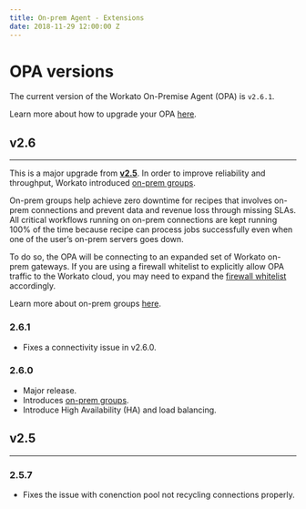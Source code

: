 ```yaml
---
title: On-prem Agent - Extensions
date: 2018-11-29 12:00:00 Z
---
```


# OPA versions

The current version of the Workato On-Premise Agent (OPA) is `v2.6.1`.

Learn more about how to upgrade your OPA [here](/on-prem/agents/upgrade.md).

## v2.6
___

This is a major upgrade from [**v2.5**](#v2-5). In order to improve reliability and throughput, Workato introduced [on-prem groups](/on-prem/groups.md).

On-prem groups help achieve zero downtime for recipes that involves on-prem connections and prevent data and revenue loss through missing SLAs. All critical workflows running on on-prem connections are kept running 100% of the time because recipe can process jobs successfully even when one of the user’s on-prem servers goes down.

To do so, the OPA will be connecting to an expanded set of Workato on-prem gateways. If you are using a firewall whitelist to explicitly allow OPA traffic to the Workato cloud, you may need to expand the [firewall whitelist](/security/ip-whitelists.md#on-premise-agent) accordingly.

Learn more about on-prem groups [here](/on-prem/groups.md).

### 2.6.1

- Fixes a connectivity issue in v2.6.0.

### 2.6.0

- Major release.
- Introduces [on-prem groups](/on-prem/groups.md).
- Introduce High Availability (HA) and load balancing.

## v2.5
___

### 2.5.7

- Fixes the issue with conenction pool not recycling connections properly.

